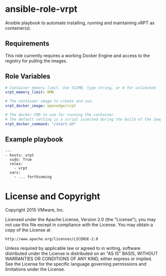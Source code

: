 # ansible-role-vrpt

Ansible playbook to automate installing, running and maintaining vRPT as
container(s).

## Requirements

This role currently requires a working Docker Engine and access to the
registry for pulling the images.

## Role Variables

```yaml
# Container memory limit. Use 512MB, type string, or 0 for unlimited
vrpt_memory_limit: 0MB

# The container image to create and use.
vrpt_docker_image: openedge/vrpt

# The docker CMD to use for running the container.
# The default setting is a script injected during the build of the image.
vrpt_docker_command: "/start.sh"
```

## Example playbook

```
---
- hosts: vrpt
  sudo: True
  roles:
    - vrpt
  vars:
    - ... forthcoming
```

# License and Copyright

Copyright 2015 VMware, Inc.

Licensed under the Apache License, Version 2.0 (the "License");
you may not use this file except in compliance with the License.
You may obtain a copy of the License at

    http://www.apache.org/licenses/LICENSE-2.0

Unless required by applicable law or agreed to in writing, software
distributed under the License is distributed on an "AS IS" BASIS,
WITHOUT WARRANTIES OR CONDITIONS OF ANY KIND, either express or implied.
See the License for the specific language governing permissions and
limitations under the License.


